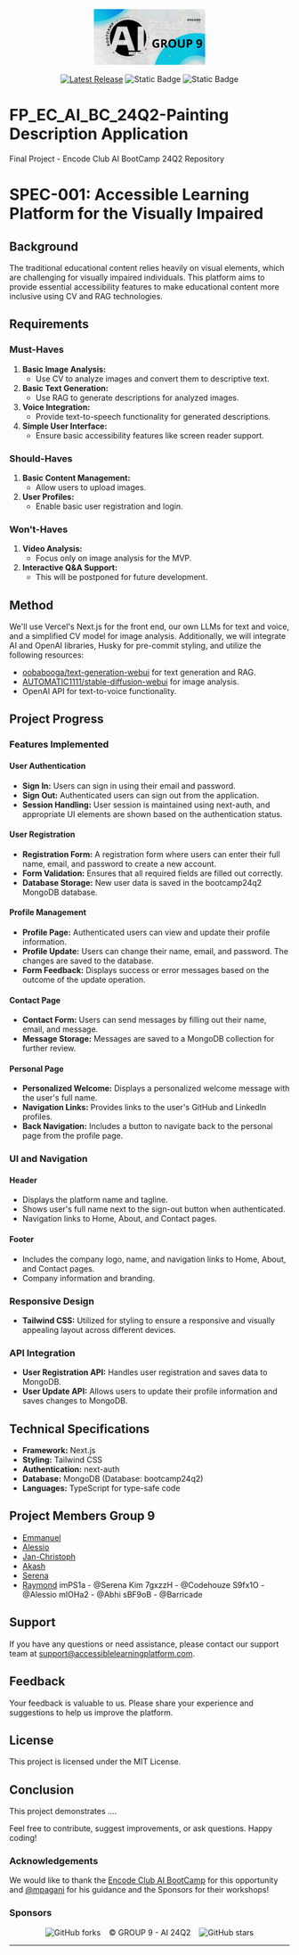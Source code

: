 <div align="center">
<img src="GROUP 9.png" height="100">
</div>
<div align="center">

[![Latest Release](https://img.shields.io/badge/Latest%20Version-0.0.0-blue?logo=github)](https://github.com/90barricade93/FP_EC_AI_BC_24Q2/commits/main)
![Static Badge](https://img.shields.io/badge/Encode_Club-AI_Bootcamp_24Q2-silver)
![Static Badge](https://img.shields.io/badge/GROUP-09-gold)

</div>

# FP_EC_AI_BC_24Q2-Painting Description Application

Final Project - Encode Club AI BootCamp 24Q2 Repository

# SPEC-001: Accessible Learning Platform for the Visually Impaired

## Background
The traditional educational content relies heavily on visual elements, which are challenging for visually impaired individuals. This platform aims to provide essential accessibility features to make educational content more inclusive using CV and RAG technologies.

## Requirements

### Must-Haves
1. **Basic Image Analysis:**
   - Use CV to analyze images and convert them to descriptive text.
2. **Basic Text Generation:**
   - Use RAG to generate descriptions for analyzed images.
3. **Voice Integration:**
   - Provide text-to-speech functionality for generated descriptions.
4. **Simple User Interface:**
   - Ensure basic accessibility features like screen reader support.

### Should-Haves
1. **Basic Content Management:**
   - Allow users to upload images.
2. **User Profiles:**
   - Enable basic user registration and login.

### Won't-Haves
1. **Video Analysis:**
   - Focus only on image analysis for the MVP.
2. **Interactive Q&A Support:**
   - This will be postponed for future development.

## Method
We'll use Vercel's Next.js for the front end, our own LLMs for text and voice, and a simplified CV model for image analysis. Additionally, we will integrate AI and OpenAI libraries, Husky for pre-commit styling, and utilize the following resources:
- [oobabooga/text-generation-webui](https://github.com/oobabooga/text-generation-webui) for text generation and RAG.
- [AUTOMATIC1111/stable-diffusion-webui](https://github.com/AUTOMATIC1111/stable-diffusion-webui) for image analysis.
- OpenAI API for text-to-voice functionality.

## Project Progress

### Features Implemented

#### User Authentication
- **Sign In:** Users can sign in using their email and password.
- **Sign Out:** Authenticated users can sign out from the application.
- **Session Handling:** User session is maintained using next-auth, and appropriate UI elements are shown based on the authentication status.

#### User Registration
- **Registration Form:** A registration form where users can enter their full name, email, and password to create a new account.
- **Form Validation:** Ensures that all required fields are filled out correctly.
- **Database Storage:** New user data is saved in the bootcamp24q2 MongoDB database.

#### Profile Management
- **Profile Page:** Authenticated users can view and update their profile information.
- **Profile Update:** Users can change their name, email, and password. The changes are saved to the database.
- **Form Feedback:** Displays success or error messages based on the outcome of the update operation.

#### Contact Page
- **Contact Form:** Users can send messages by filling out their name, email, and message.
- **Message Storage:** Messages are saved to a MongoDB collection for further review.

#### Personal Page
- **Personalized Welcome:** Displays a personalized welcome message with the user's full name.
- **Navigation Links:** Provides links to the user's GitHub and LinkedIn profiles.
- **Back Navigation:** Includes a button to navigate back to the personal page from the profile page.

### UI and Navigation
#### Header
- Displays the platform name and tagline.
- Shows user's full name next to the sign-out button when authenticated.
- Navigation links to Home, About, and Contact pages.

#### Footer
- Includes the company logo, name, and navigation links to Home, About, and Contact pages.
- Company information and branding.

### Responsive Design
- **Tailwind CSS:** Utilized for styling to ensure a responsive and visually appealing layout across different devices.

### API Integration
- **User Registration API:** Handles user registration and saves data to MongoDB.
- **User Update API:** Allows users to update their profile information and saves changes to MongoDB.

## Technical Specifications
- **Framework:** Next.js
- **Styling:** Tailwind CSS
- **Authentication:** next-auth
- **Database:** MongoDB (Database: bootcamp24q2)
- **Languages:** TypeScript for type-safe code

## Project Members Group 9

- [Emmanuel](https://github.com/codehouze)
- [Alessio](https://github.com/AlessioChen)
- [Jan-Christoph](https://github.com/jcklie)
- [Akash](https://github.com/kshntn)
- [Serena](https://github.com/BreadFeet)
- [Raymond](https://github.com/90barricade93/)
imPS1a - @Serena Kim 
7gxzzH - @Codehouze 
S9fx1O - @Alessio
mIOHa2 - @Abhi 
sBF9oB - @Barricade 

## Support
If you have any questions or need assistance, please contact our support team at [support@accessiblelearningplatform.com](mailto:support@accessiblelearningplatform.com).

## Feedback
Your feedback is valuable to us. Please share your experience and suggestions to help us improve the platform.

## License
This project is licensed under the MIT License.

## Conclusion

This project demonstrates ....


Feel free to contribute, suggest improvements, or ask questions. Happy coding!

### Acknowledgements

We would like to thank the [Encode Club AI BootCamp](https://github.com/Encode-Club-AI-Bootcamp) for this opportunity and [@mpagani](https://github.com/MatheusDaros) for his guidance and the Sponsors for their workshops!

### Sponsors



<div align="center">

![GitHub forks](https://img.shields.io/github/forks/90barricade93/FP_EC_AI_BC_24Q2) &ensp; © GROUP 9 - AI 24Q2 &ensp; ![GitHub stars](https://img.shields.io/github/stars/90barricade93/FP_EC_AI_BC_24Q2)

</div>

---


